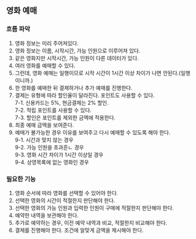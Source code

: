 ## 영화 예매

### 흐름 파악
1. 영화 정보는 미리 주어져있다.
2. 영화 정보는 이름, 시작시간, 가능 인원으로 이루어져 있다.
3. 같은 영화지만 시작시간, 가능 인원이 다른 데이터가 있다.
4. 여러 영화를 예매할 수 있다.
5. 그런데, 영화 예매는 일행이므로 시작 시간이 1시간 이상 차이가 나면 안된다.(일행이니까.)
6. 한 영화를 예매한 뒤 결제하거나 추가 예매를 진행한다.
7. 결제는 유형에 따라 할인율이 달라진다. 포인트도 사용할 수 있다.  
7-1. 신용카드는 5%, 현금결제는 2% 할인.  
7-2. 적립 포인트를 사용할 수 있다.  
7-3. 할인은 포인트를 제외한 금액에 적용한다.  
8. 최종 예매 금액을 보여준다.
9. 예매가 불가능한 경우 이유를 보여주고 다시 예매할 수 있도록 해야 한다.  
9-1. 시간과 맞지 않는 경우  
9-2. 가능 인원을 초과흔ㄴ 경우  
9-3. 영화 시간 차이가 1시간 이상일 경우  
9-4. 상영목록에 없는 영화인 경우  

### 필요한 기능
1. 영화 순서에 따라 영화를 선택할 수 있어야 한다.
2. 선택한 영화의 시간이 적절한지 판단해야 한다.
3. 선택한 영화의 가능 인원과 입력한 인원이 구매에 적절한지 판단해야 한다.
4. 예약한 내역을 보관해야 한다.
5. 추가로 예약하는 경우, 이전 예약 내역과 비교, 적절한지 비교해야 한다.
6. 결제를 진행해야 한다. 조건에 알맞게 금액을 제시해야 한다.